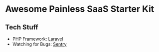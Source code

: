 # Awesome Painless SaaS Starter Kit

## Tech Stuff

- PHP Framework: [Laravel](https://laravel.com/?utm_source=Awesome-Painless-SaaS-Starter-Kit)
- Watching for Bugs: [Sentry](https://sentry.io/?utm_source=Awesome-Painless-SaaS-Starter-Kit)
